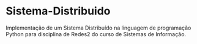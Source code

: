 # Sistema-Distribuido
Implementação de um Sistema Distribuído na linguagem de programação Python para disciplina de Redes2 do curso de Sistemas de Informação.
